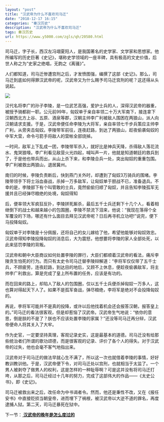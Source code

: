 ```yaml
---
layout: "post"
title: "汉武帝为什么不喜欢司马迁"
date: "2018-12-17 16:15"
categories: "秦汉历史"
description: "汉武帝为什么不喜欢司马迁"
tags: 秦汉历史
url: https://www.y5000.com/zgls/qh/20580.html
---
```






司马迁，字子长，西汉左冯翊夏阳人，是我国著名的史学家、文学家和思想家。他所编写的历史巨著《史记》，堪称史学领域的一座丰碑，具有极高的文史价值，后世人称之为“史家之绝唱，无韵之《离骚》”。

人们都知道，司马迁惨遭宫刑之后，才发愤图强，编撰了这部《史记》。那么，司马迁到底如何得罪汉武帝的呢，汉武帝又为什么赐予司马迁宫刑的呢？这还得从头说起。

![](https://img.y5000.com/uploads/allimg/170428/8-1F42QIG0520.jpg)

汉代名将李广的孙子李陵，是一位武艺高强，爱护士兵的人，深得汉武帝的器重，被授予骑都尉一职。公元前99年，匈奴单于亲自率领二十万大军南下，接连拿下汉朝西北方上谷、五原、酒泉等郡，汉朝主帅李广利被敌人围困在两狼山，派人向汉朝请求支援。于是，汉武帝便任命李陵为大将军，亲自率领七千步兵策应主帅李广利，从旁夹击匈奴。李陵带军前往，连夜赶路，到达了两狼山，趁夜偷袭匈奴的中军大营，命令弓箭手将敌人的营帐全部烧掉。

一时间，敌军上下乱成一团，李陵带军杀入，就好比是神兵天降，杀得敌人落花流水、鬼哭狼嚎。李广利看见敌营火光四起，喊叫声一片，他就是知道朝廷的救兵到了，于是他也带兵而出，从山上杀下来，和李陵合兵一处，突出匈奴的重重包围。李广利被救出两狼山，退居冀州。

南归的时候，李陵负责断后，快到燕门关外时，却遭到了匈奴3万骑兵的围堵。李陵带领手下将士浴血奋战，杀掉一万多敌军，让匈奴单于胆战不已，准备退兵。不幸的是，李陵部下有个叫管敢的士兵，竟然偷偷归顺了匈奴，并且告知李陵孤军无援并且已经弹尽粮绝的处境，匈奴得知

后，便率领大军疯狂反扑，李陵拼死厮杀，最后五千士兵还剩下十几个人，看着相继倒下的战士和越来越小的包围圈，李陵不禁流下泪来，他说：“我现在落得个全军覆没的下场，哪还有什么面目去拜见汉武帝呢？日后再寻机立功吧!”说完，便下马投降匈奴。

匈奴单于对李陵是十分佩服，还将自己的女儿嫁给了他，希望他能够对匈奴效忠。汉武帝得知李陵投降匈奴的消息后，大为震怒，他想要将李陵的家人全部处死，以此来惩罚李陵的背叛。

汉武帝和朝中大臣商议如何处置李陵的罪行，大臣们都顺着汉武帝的看法，痛斥李陵贪生怕死的行为。而只有太史令司马迁替李陵辩解道：“李将军仅仅带了五千士兵，不顾疲劳，连夜赶路，到达目的地后，又顾不上休息，便趁夜偷袭敌军，将主帅李广利救出，算是完成了皇上所布置的任务，应该是有功的。

而在回来的路上，却陷人了敌人的包围圈，仅以五千士兵便杀掉匈奴一万多人，这也算对得起天下人了。如果不是孤军奋战，弹尽粮绝，李将军是绝对不会投降匈奴的。

再说，李将军可能并不是真的投降，或许以后他找着机会还会报答汉朝，报答皇上的。”司马迁的看法很客观，但是却惹恼了汉武帝。汉武帝生气地说：“依你的意思，倒是朕的不是了？朕也不应该处置李陵的家属？”还没等司马迁再分辩，汉武帝便命人将其关入了大牢。

作为史官，一定要坚持真理，客观记录史实，这是最基本的道德。司马迁没有给那些统治者们所谓的歌功颂德，而是很客观的记录、评价了各个人的得失。对于汉武帝的过失，他也会毫不客气地指出来。

汉武帝对于司马迁的做法早就心生不满了，所以这一次也就借着李陵的事情，好好教训教训他。于是，汉武帝便下令，对司马迁处以宫刑，也就相当于太监了。一个男人被剥夺了做男人的权利，这是怎样的一种耻辱啊？可是这并没有将司马迁打垮，从那之后，司马迁经过十几年的努力，完成了这部伟大的作品——《太史公书》，即《史记》。

司马迁被救出来之后，改任命为中书谒者令。然而，他还是秉性不改，又在《报任安书》中直接贬损当朝皇帝，进而埋下了祸根，被汉武帝以大逆不道的罪名，再度逮捕人狱。第二天，司马迁暴死在狱中。

下一节：[ **汉武帝的晚年是怎么度过的**](https://www.y5000.com/zgls/qh/20581.html)
